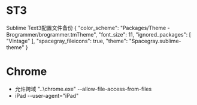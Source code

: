 # ST3
Sublime Text3配置文件备份
{
	"color_scheme": "Packages/Theme - Brogrammer/brogrammer.tmTheme",
	"font_size": 11,
	"ignored_packages":
	[
		"Vintage"
	],
	"spacegray_fileicons": true,
	"theme": "Spacegray.sublime-theme"
}

# Chrome
- 允许跨域 "..\chrome.exe" --allow-file-access-from-files
- iPad --user-agent="iPad" 
